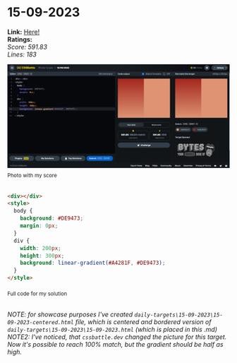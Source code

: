 # 15-09-2023

**Link:** [Here!](https://cssbattle.dev/play/o9x5ARQpbrFhiCAzsDK6)
<br>
**Ratings:**
<br>
*Score: 591.83*
<br>
*Lines: 183*

![15-09-2023](/daily-targets/15-09-2023/15-09-2023-solution.png)
<sub>Photo with my score</sub>
<br>
<br>

```html
<div></div>
<style>
  body {
    background: #DE9473;
    margin: 0px;
  }
  div {
    width: 200px;
    height: 300px;
    background: linear-gradient(#A4281F, #DE9473);
  }
</style>
```
<sub>Full code for my solution</sub>
<br>
<br>

_NOTE: for showcase purposes I've created `daily-targets\15-09-2023\15-09-2023-centered.html` file, which is centered and bordered version of `daily-targets\15-09-2023\15-09-2023.html` (which is placed in this .md)_
<br>
_NOTE2: I've noticed, that `cssbattle.dev` changed the picture for this target. Now it's possible to reach 100% match, but the gradient should be half as high._